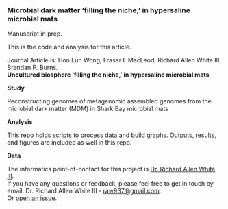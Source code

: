 ### Microbial dark matter ‘filling the niche,’ in hypersaline microbial mats 

Manuscript in prep. 

This is the code and analysis for this article. 

Journal Article is: Hon Lun Wong, Fraser I. MacLeod, Richard Allen White III, Brendan P. Burns. <br />
**Uncultured biosphere ‘filling the niche,’ in hypersaline microbial mats** 

**Study**

Reconstructing genomes of metagenomic assembled genomes from the microbial dark matter (MDM) in Shark Bay microbial mats 

**Analysis**

This repo holds scripts to process data and build graphs. Outputs, results, and figures are included as well in this repo. 

**Data**

The informatics point-of-contact for this project is [Dr. Richard Allen White III](https://github.com/raw937).<br />
If you have any questions or feedback, please feel free to get in touch by email. 
Dr. Richard Allen White III - raw937@gmail.com.  <br />
Or [open an issue](https://github.com/Handymanalan/Microbial-Dark-Matter-in-Shark-Bay/issues).
